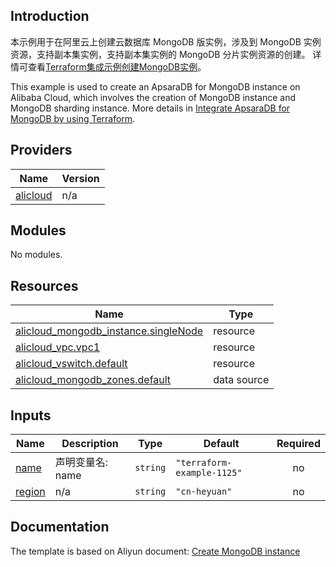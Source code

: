 ## Introduction

<!-- DOCS_DESCRIPTION_CN -->
本示例用于在阿里云上创建云数据库 MongoDB 版实例，涉及到 MongoDB 实例资源，支持副本集实例，支持副本集实例的 MongoDB 分片实例资源的创建。
详情可查看[Terraform集成示例创建MongoDB实例](https://help.aliyun.com/zh/mongodb/developer-reference/terraform-integration-example)。
<!-- DOCS_DESCRIPTION_CN -->

<!-- DOCS_DESCRIPTION_EN -->
This example is used to create an ApsaraDB for MongoDB instance on Alibaba Cloud, which involves the creation of MongoDB instance and MongoDB sharding instance.
More details in [Integrate ApsaraDB for MongoDB by using Terraform](https://help.aliyun.com/zh/mongodb/developer-reference/terraform-integration-example).
<!-- DOCS_DESCRIPTION_EN -->

<!-- BEGIN_TF_DOCS -->
## Providers

| Name | Version |
|------|---------|
| <a name="provider_alicloud"></a> [alicloud](#provider\_alicloud) | n/a |

## Modules

No modules.

## Resources

| Name | Type |
|------|------|
| [alicloud_mongodb_instance.singleNode](https://registry.terraform.io/providers/aliyun/alicloud/latest/docs/resources/mongodb_instance) | resource |
| [alicloud_vpc.vpc1](https://registry.terraform.io/providers/aliyun/alicloud/latest/docs/resources/vpc) | resource |
| [alicloud_vswitch.default](https://registry.terraform.io/providers/aliyun/alicloud/latest/docs/resources/vswitch) | resource |
| [alicloud_mongodb_zones.default](https://registry.terraform.io/providers/aliyun/alicloud/latest/docs/data-sources/mongodb_zones) | data source |

## Inputs

| Name | Description | Type | Default | Required |
|------|-------------|------|---------|:--------:|
| <a name="input_name"></a> [name](#input\_name) | 声明变量名: name | `string` | `"terraform-example-1125"` | no |
| <a name="input_region"></a> [region](#input\_region) | n/a | `string` | `"cn-heyuan"` | no |
<!-- END_TF_DOCS -->

## Documentation
<!-- docs-link --> 

The template is based on Aliyun document: [Create MongoDB instance](https://help.aliyun.com/zh/mongodb/developer-reference/terraform-integration-example) 

<!-- docs-link --> 